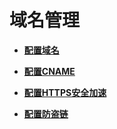 # 域名管理<a name="vod010015"></a>

-   **[配置域名](配置域名.md)**  

-   **[配置CNAME](配置CNAME.md)**  

-   **[配置HTTPS安全加速](配置HTTPS安全加速.md)**  

-   **[配置防盗链](配置防盗链.md)**  


